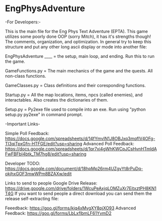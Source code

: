 # EngPhysAdventure
-For Developers:-

This is the main file for the Eng Phys Text Adventure (EPTA). This game utilizes some poorly done OOP (sorry Mitch), it has it's strengths though! 
The comments, organization, and optimization. In general try to keep this structure and put any other long ascii display or mode into another file:

EngPhysAdventure ____ = the setup, main loop, and ending. Run this to run the game.

GameFunctions.py = The main mechanics of the game and the quests. All non-class functions. 

GameClasses.py = Class definitions and their coresponding functions.

Startup.py = All the map locations, items, npcs (called enemies), and interactables. Also creates the dictionaries of them.

Setup.py = Py2exe file used to compile into an exe. Run using "python setup.py py2exe" in command prompt.



-Important Links-

Simple Poll Feedback: https://docs.google.com/spreadsheets/d/14fYmvIN1J8OBJxq3mqfIV4OFg-TI3qiTpxGfn-HTFGE/edit?usp=sharing
Advanced Poll Feedback: https://docs.google.com/spreadsheets/d/1qr7xi4gWhKWCpJCsHvnHTmldAFwFBFbI4btk_TM7hg8/edit?usp=sharing

Developer TODO: https://docs.google.com/document/d/18hpMp26rm4UZgvYt8rPuDq-okjhxGOF3mwWPm8BZAXw/edit



Links to send to people
Google Drive Release: https://drive.google.com/drive/folders/1WcuPeAxjqLOMZuXr7EitxztPH8KN1T4G
If you want to send people a direct download you can send them the release self-extracting file: 

Feeedback: https://goo.gl/forms/kjq4xMvgXY8pjXO93
Advanced Feedback: https://goo.gl/forms/LbLxflbmLF61YvmD2
